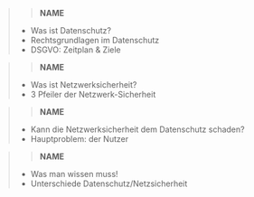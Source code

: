 >> __NAME__
> - Was ist Datenschutz?
> - Rechtsgrundlagen im Datenschutz
> - DSGVO: Zeitplan & Ziele

>> __NAME__
>- Was ist Netzwerksicherheit?
>- 3 Pfeiler der Netzwerk-Sicherheit

>> __NAME__
>- Kann die Netzwerksicherheit dem Datenschutz schaden?
>- Hauptproblem: der Nutzer

>> __NAME__
>- Was man wissen muss!
>- Unterschiede Datenschutz/Netzsicherheit
